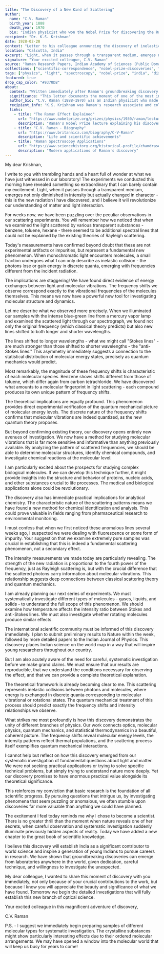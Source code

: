 ```yaml
---
title: "The Discovery of a New Kind of Scattering"
author:
  name: "C.V. Raman"
  birth_year: 1888
  death_year: 1970
  bio: "Indian physicist who won the Nobel Prize for discovering the Raman effect in light scattering"
recipient: "Dr. K.S. Krishnan"
date: 1928-02-28
context: "Letter to his colleague announcing the discovery of inelastic scattering of light"
location: "Calcutta, India"
excerpt: "Light, when it passes through a transparent medium, emerges not only diminished in intensity but actually changed in character - this is the new radiation I have discovered."
signature: "Your excited colleague, C.V. Raman"
source: "Raman Research Papers, Indian Academy of Sciences (Public Domain)"
collections: ["scientific-correspondence", "nobel-prize-discoveries", "indian-science"]
tags: ["physics", "light", "spectroscopy", "nobel-prize", "india", "discovery"]
featured: true
drop_cap_color: "#9370DB"
about:
  context: "Written immediately after Raman's groundbreaking discovery of what would become known as the Raman effect - the inelastic scattering of light by molecules. This discovery would earn him the Nobel Prize in Physics in 1930."
  significance: "This letter documents the moment of one of the most important discoveries in 20th-century physics. The Raman effect became fundamental to molecular spectroscopy and continues to be crucial in modern scientific research and technology."
  author_bio: "C.V. Raman (1888-1970) was an Indian physicist who made groundbreaking contributions to the scattering of light and acoustics. He was the first Asian to receive a Nobel Prize in any branch of science and founded the Raman Research Institute."
  recipient_info: "K.S. Krishnan was Raman's research associate and collaborator who played a crucial role in the discovery of the Raman effect. He later became a distinguished physicist and the director of the National Physical Laboratory of India."
  links:
    - title: "The Raman Effect Explained"
      url: "https://www.nobelprize.org/prizes/physics/1930/raman/lecture/"
      description: "Raman's Nobel Prize lecture explaining his discovery"
    - title: "C.V. Raman - Biography"
      url: "https://www.britannica.com/biography/C-V-Raman"
      description: "Life and scientific achievements"
    - title: "Raman Spectroscopy Applications"
      url: "https://www.sciencehistory.org/historical-profile/chandrasekhara-venkata-raman"
      description: "Modern applications of Raman's discovery"
---
```


My dear Krishnan,

I write to you with trembling hands and a heart full of wonder at what we have just witnessed in our laboratory! The experiments we conducted this morning have revealed something so extraordinary that I can barely contain my excitement. Light, when it passes through a transparent medium, emerges not only diminished in intensity but actually changed in character - this is the new radiation I have discovered, and I believe it will revolutionize our understanding of matter and light interaction.

For weeks now, we have been puzzling over the peculiar observations in our scattering experiments. You will remember how we noticed that when we examined the light scattered by various transparent substances - benzene, toluene, hexane - there seemed to be additional spectral lines that could not be explained by the existing theories of Rayleigh scattering.

Today's measurements have confirmed beyond doubt that these are not experimental artifacts or impurities, but represent a fundamental new phenomenon. When monochromatic light encounters molecules, a small fraction undergoes what I can only describe as inelastic collision - the photons lose or gain energy in discrete quanta, emerging with frequencies different from the incident radiation.

The implications are staggering! We have found direct evidence of energy exchanges between light and molecular vibrations. The frequency shifts we observe correspond exactly to the vibrational frequencies of the molecules themselves. This means we now have a powerful new tool for investigating molecular structure and dynamics.

Let me describe what we observed more precisely. When we illuminated our samples with the intense blue-green line from a mercury vapor lamp and examined the scattered light through our spectrograph, we found not only the original frequency (which classical theory predicts) but also new lines shifted to both longer and shorter wavelengths.

The lines shifted to longer wavelengths - what we might call "Stokes lines" - are much stronger than those shifted to shorter wavelengths - the "anti-Stokes lines." This asymmetry immediately suggests a connection to the statistical distribution of molecular energy states, precisely as quantum mechanics would predict.

Most remarkably, the magnitude of these frequency shifts is characteristic of each molecular species. Benzene shows shifts different from those of toluene, which differ again from carbon tetrachloride. We have discovered what amounts to a molecular fingerprint in light scattering - each compound produces its own unique pattern of frequency shifts.

The theoretical implications are equally profound. This phenomenon provides direct experimental verification of the quantum mechanical picture of molecular energy levels. The discrete nature of the frequency shifts confirms that molecular vibrations are indeed quantized, as the new quantum theory proposes.

But beyond confirming existing theory, our discovery opens entirely new avenues of investigation. We now have a method for studying molecular vibrations that is far more sensitive and informative than anything previously available. By analyzing the pattern of scattered frequencies, we should be able to determine molecular structures, identify chemical compounds, and investigate chemical reactions at the molecular level.

I am particularly excited about the prospects for studying complex biological molecules. If we can develop this technique further, it might provide insights into the structure and behavior of proteins, nucleic acids, and other substances crucial to life processes. The medical and biological applications alone could be revolutionary.

The discovery also has immediate practical implications for analytical chemistry. The characteristic nature of the scattering patterns means we have found a new method for chemical identification and analysis. This could prove valuable in fields ranging from pharmaceutical research to environmental monitoring.

I must confess that when we first noticed these anomalous lines several weeks ago, I suspected we were dealing with fluorescence or some form of impurity. Your suggestion that we examine extremely pure samples was crucial in establishing that this is indeed a fundamental scattering phenomenon, not a secondary effect.

The intensity measurements we made today are particularly revealing. The strength of the new radiation is proportional to the fourth power of the frequency, just as Rayleigh scattering is, but with the crucial difference that the scattered photons carry information about molecular vibrations. This relationship suggests deep connections between classical scattering theory and quantum mechanics.

I am already planning our next series of experiments. We must systematically investigate different types of molecules - gases, liquids, and solids - to understand the full scope of this phenomenon. We should examine how temperature affects the intensity ratio between Stokes and anti-Stokes lines. We must also investigate whether rotating molecules produce similar effects.

The international scientific community must be informed of this discovery immediately. I plan to submit preliminary results to Nature within the week, followed by more detailed papers to the Indian Journal of Physics. This discovery places Indian science on the world map in a way that will inspire young researchers throughout our country.

But I am also acutely aware of the need for careful, systematic investigation before we make grand claims. We must ensure that our results are reproducible, that we understand the conditions necessary for observing the effect, and that we can provide a complete theoretical explanation.

The theoretical framework is already becoming clear to me. This scattering represents inelastic collisions between photons and molecules, where energy is exchanged in discrete quanta corresponding to molecular vibrational or rotational states. The quantum mechanical treatment of this process should predict exactly the frequency shifts and intensity relationships we observe.

What strikes me most profoundly is how this discovery demonstrates the unity of different branches of physics. Our work connects optics, molecular physics, quantum mechanics, and statistical thermodynamics in a beautiful, coherent picture. The frequency shifts reveal molecular energy levels, the intensity patterns reflect thermal populations, and the scattering process itself exemplifies quantum mechanical interactions.

I cannot help but reflect on how this discovery emerged from our systematic investigation of fundamental questions about light and matter. We were not seeking practical applications or trying to solve specific technical problems, but simply trying to understand nature more deeply. Yet our discovery promises to have enormous practical value alongside its theoretical significance.

This reinforces my conviction that basic research is the foundation of all scientific progress. By pursuing questions that intrigue us, by investigating phenomena that seem puzzling or anomalous, we often stumble upon discoveries far more valuable than anything we could have planned.

The excitement I feel today reminds me why I chose to become a scientist. There is no greater thrill than the moment when nature reveals one of her secrets, when careful observation and systematic investigation suddenly illuminate previously hidden aspects of reality. Today we have added a new chapter to the great book of scientific knowledge.

I believe this discovery will establish India as a significant contributor to world science and inspire a generation of young Indians to pursue careers in research. We have shown that groundbreaking discoveries can emerge from laboratories anywhere in the world, given dedication, careful technique, and willingness to investigate the unexpected.

My dear colleague, I wanted to share this moment of discovery with you immediately, not only because of your crucial contributions to the work, but because I know you will appreciate the beauty and significance of what we have found. Tomorrow we begin the detailed investigations that will fully establish this new branch of optical science.

Your excited colleague in this magnificent adventure of discovery,

C.V. Raman

P.S. - I suggest we immediately begin preparing samples of different molecular types for systematic investigation. The crystalline substances might show particularly interesting effects due to their ordered molecular arrangements. We may have opened a window into the molecular world that will keep us busy for years to come!